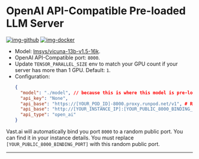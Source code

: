 # OpenAI API-Compatible Pre-loaded LLM Server

[![img-github]][link-github]
[![img-docker]][link-docker]

- Model: [lmsys/vicuna-13b-v1.5-16k](https://huggingface.co/lmsys/vicuna-13b-v1.5-16k).
- OpenAI API-Compatible port: `8000`.
- Update `TENSOR_PARALLEL_SIZE` env to match your GPU count if your server has more than 1 GPU. Default: `1`.
- Configuration:
  ```json
  {
    "model": "./model", // because this is where this model is pre-loaded
    "api_key": "None",
    "api_base": "https://[YOUR_POD_ID]-8000.proxy.runpod.net/v1", # RunPod.io
    "api_base": "http://[YOUR_INSTANCE_IP]:[YOUR_PUBLIC_8000_BINDING_PORT]/v1", # Vast.ai
    "api_type": "open_ai"
  }
  ```

Vast.ai will automatically bind you port `8000` to a random public port. You can find it in your instance details.
You must replace `[YOUR_PUBLIC_8000_BINDING_PORT]` with this random public port.

---

[img-docker]: https://img.shields.io/docker/pulls/ivangabriele/llm?style=for-the-badge
[img-github]: https://img.shields.io/badge/Github-Repo-black?logo=github&style=for-the-badge

[link-docker]: https://hub.docker.com/r/ivangabriele/llm
[link-github]: https://github.com/ivangabriele/docker-llm
